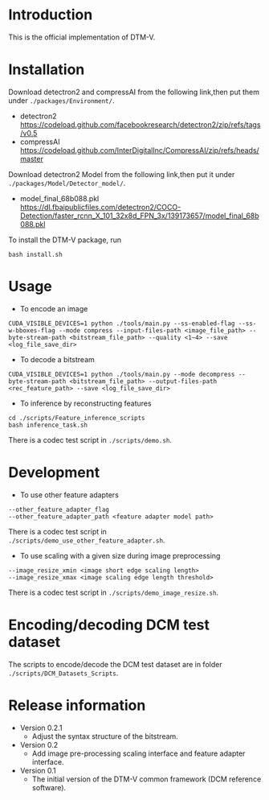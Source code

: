 # Introduction
This is the official implementation of DTM-V.

# Installation

Download detectron2 and compressAI from the following link,then put them under `./packages/Environment/`.  
- detectron2  
https://codeload.github.com/facebookresearch/detectron2/zip/refs/tags/v0.5   
- compressAI  
https://codeload.github.com/InterDigitalInc/CompressAI/zip/refs/heads/master  

Download detectron2 Model from the following link,then put it under `./packages/Model/Detector_model/`.  
- model_final_68b088.pkl  
https://dl.fbaipublicfiles.com/detectron2/COCO-Detection/faster_rcnn_X_101_32x8d_FPN_3x/139173657/model_final_68b088.pkl

To install the DTM-V package, run

```
bash install.sh
```

# Usage
- To encode an image
```
CUDA_VISIBLE_DEVICES=1 python ./tools/main.py --ss-enabled-flag --ss-w-bboxes-flag --mode compress --input-files-path <image_file_path> --byte-stream-path <bitstream_file_path> --quality <1~4> --save <log_file_save_dir> 
```
- To decode a bitstream
```
CUDA_VISIBLE_DEVICES=1 python ./tools/main.py --mode decompress --byte-stream-path <bitstream_file_path> --output-files-path <rec_feature_path> --save <log_file_save_dir>
```  
- To inference by reconstructing features
```
cd ./scripts/Feature_inference_scripts
bash inference_task.sh
```  
There is a codec test script in `./scripts/demo.sh`.  

# Development  
- To use other feature adapters

```
--other_feature_adapter_flag
--other_feature_adapter_path <feature adapter model path> 
```
There is a codec test script in `./scripts/demo_use_other_feature_adapter.sh`.  
- To use scaling with a given size during image preprocessing  

```
--image_resize_xmin <image short edge scaling length> 
--image_resize_xmax <image scaling edge length threshold>
```
There is a codec test script in `./scripts/demo_image_resize.sh`.  
# Encoding/decoding DCM test dataset  
The scripts to encode/decode the DCM test dataset are in folder `./scripts/DCM_Datasets_Scripts`.    
# Release information
- Version 0.2.1  
  - Adjust the syntax structure of the bitstream.   
- Version 0.2 
  - Add image pre-processing scaling interface and feature adapter interface.  
- Version 0.1 
  - The initial version of the DTM-V common framework (DCM reference software).  

